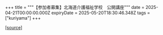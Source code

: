 +++
title = """【参加者募集】北海道介護福祉学校　公開講座"""
date = 2025-04-21T00:00:00.000Z
expiryDate = 2025-05-20T18:30:46.348Z
tags = ["kuriyama"]
+++


[[source]](https://www.town.kuriyama.hokkaido.jp/site/kaigofukushi/27542.html)
